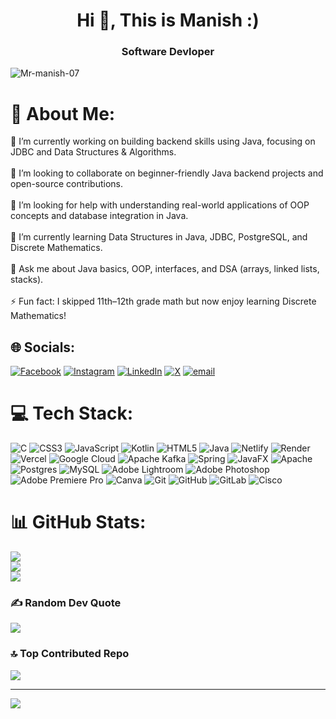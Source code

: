 <h1 align="center">Hi 👋, This is Manish :) </h1>
<h3 align="center">Software Devloper</h3>

<p align="left"> <img src="[https://mir-s3-cdn-cf.behance.net/project_modules/hd/06f21a161921919.63cd7887d0a70.gif](https://media1.giphy.com/media/v1.Y2lkPTc5MGI3NjExdGQ2dWM0cHlveGxzYXZyaW11cGRjZmFpMXU3OTVwMzhneG40bHprOSZlcD12MV9pbnRlcm5hbF9naWZfYnlfaWQmY3Q9Zw/78XCFBGOlS6keY1Bil/giphy.gif)" alt="Mr-manish-07" /> </p>





# 💫 About Me:
🔭 I’m currently working on building backend skills using Java, focusing on JDBC and Data Structures & Algorithms.<br><br>👯 I’m looking to collaborate on beginner-friendly Java backend projects and open-source contributions.<br><br>🤝 I’m looking for help with understanding real-world applications of OOP concepts and database integration in Java.<br><br>🌱 I’m currently learning Data Structures in Java, JDBC, PostgreSQL, and Discrete Mathematics.<br><br>💬 Ask me about Java basics, OOP, interfaces, and DSA (arrays, linked lists, stacks).<br><br>⚡ Fun fact: I skipped 11th–12th grade math but now enjoy learning Discrete Mathematics!


## 🌐 Socials:
[![Facebook](https://img.shields.io/badge/Facebook-%231877F2.svg?logo=Facebook&logoColor=white)](https://facebook.com/https://m.facebook.com/100064897758379/) [![Instagram](https://img.shields.io/badge/Instagram-%23E4405F.svg?logo=Instagram&logoColor=white)](https://instagram.com/Mr_manish_._07) [![LinkedIn](https://img.shields.io/badge/LinkedIn-%230077B5.svg?logo=linkedin&logoColor=white)](https://linkedin.com/in/https://www.linkedin.com/in/manish-kumar) [![X](https://img.shields.io/badge/X-black.svg?logo=X&logoColor=white)](https://x.com/Mr__manish__07) [![email](https://img.shields.io/badge/Email-D14836?logo=gmail&logoColor=white)](mailto:manish825316@gmail.com) 

# 💻 Tech Stack:
![C](https://img.shields.io/badge/c-%2300599C.svg?style=plastic&logo=c&logoColor=white) ![CSS3](https://img.shields.io/badge/css3-%231572B6.svg?style=plastic&logo=css3&logoColor=white) ![JavaScript](https://img.shields.io/badge/javascript-%23323330.svg?style=plastic&logo=javascript&logoColor=%23F7DF1E) ![Kotlin](https://img.shields.io/badge/kotlin-%237F52FF.svg?style=plastic&logo=kotlin&logoColor=white) ![HTML5](https://img.shields.io/badge/html5-%23E34F26.svg?style=plastic&logo=html5&logoColor=white) ![Java](https://img.shields.io/badge/java-%23ED8B00.svg?style=plastic&logo=openjdk&logoColor=white) ![Netlify](https://img.shields.io/badge/netlify-%23000000.svg?style=plastic&logo=netlify&logoColor=#00C7B7) ![Render](https://img.shields.io/badge/Render-%46E3B7.svg?style=plastic&logo=render&logoColor=white) ![Vercel](https://img.shields.io/badge/vercel-%23000000.svg?style=plastic&logo=vercel&logoColor=white) ![Google Cloud](https://img.shields.io/badge/GoogleCloud-%234285F4.svg?style=plastic&logo=google-cloud&logoColor=white) ![Apache Kafka](https://img.shields.io/badge/Apache%20Kafka-000?style=plastic&logo=apachekafka) ![Spring](https://img.shields.io/badge/spring-%236DB33F.svg?style=plastic&logo=spring&logoColor=white) ![JavaFX](https://img.shields.io/badge/javafx-%23FF0000.svg?style=plastic&logo=javafx&logoColor=white) ![Apache](https://img.shields.io/badge/apache-%23D42029.svg?style=plastic&logo=apache&logoColor=white) ![Postgres](https://img.shields.io/badge/postgres-%23316192.svg?style=plastic&logo=postgresql&logoColor=white) ![MySQL](https://img.shields.io/badge/mysql-4479A1.svg?style=plastic&logo=mysql&logoColor=white) ![Adobe Lightroom](https://img.shields.io/badge/Adobe%20Lightroom-31A8FF.svg?style=plastic&logo=Adobe%20Lightroom&logoColor=white) ![Adobe Photoshop](https://img.shields.io/badge/adobe%20photoshop-%2331A8FF.svg?style=plastic&logo=adobe%20photoshop&logoColor=white) ![Adobe Premiere Pro](https://img.shields.io/badge/Adobe%20Premiere%20Pro-9999FF.svg?style=plastic&logo=Adobe%20Premiere%20Pro&logoColor=white) ![Canva](https://img.shields.io/badge/Canva-%2300C4CC.svg?style=plastic&logo=Canva&logoColor=white) ![Git](https://img.shields.io/badge/git-%23F05033.svg?style=plastic&logo=git&logoColor=white) ![GitHub](https://img.shields.io/badge/github-%23121011.svg?style=plastic&logo=github&logoColor=white) ![GitLab](https://img.shields.io/badge/gitlab-%23181717.svg?style=plastic&logo=gitlab&logoColor=white) ![Cisco](https://img.shields.io/badge/cisco-%23049fd9.svg?style=plastic&logo=cisco&logoColor=black)
# 📊 GitHub Stats:
![](https://github-readme-stats.vercel.app/api?username=Mr-manish-07&theme=blueberry&hide_border=false&include_all_commits=true&count_private=true)<br/>
![](https://nirzak-streak-stats.vercel.app/?user=Mr-manish-07&theme=blueberry&hide_border=false)<br/>
![](https://github-readme-stats.vercel.app/api/top-langs/?username=Mr-manish-07&theme=blueberry&hide_border=false&include_all_commits=true&count_private=true&layout=compact)


### ✍️ Random Dev Quote
![](https://quotes-github-readme.vercel.app/api?type=horizontal&theme=tokyonight)

### 🔝 Top Contributed Repo
![](https://github-contributor-stats.vercel.app/api?username=Mr-manish-07&limit=5&theme=dark&combine_all_yearly_contributions=true)

---
[![](https://visitcount.itsvg.in/api?id=Mr-manish-07&icon=6&color=0)](https://visitcount.itsvg.in)

<!-- Proudly created with GPRM ( https://gprm.itsvg.in ) -->
